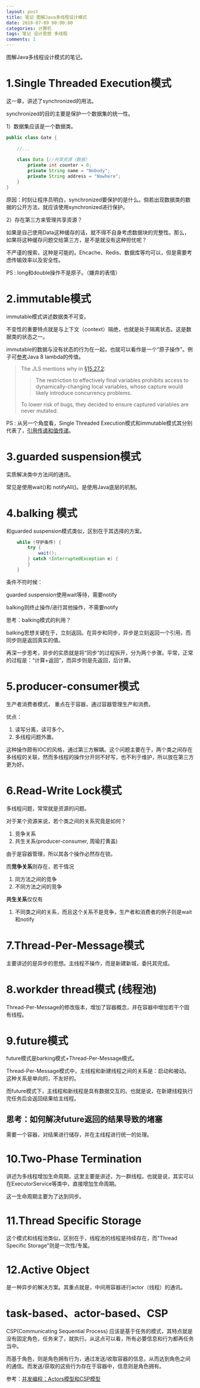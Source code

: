 ```yaml
---
layout: post
title: 笔记 图解Java多线程设计模式
date: 2018-07-09 00:00:00
categories: 计算机
tags: 笔记 设计思想 多线程 
comments: 1
---
```




图解Java多线程设计模式的笔记。



# 1.Single Threaded Execution模式

这一章，讲述了synchronized的用法。

synchronized的目的主要是保护一个数据集的统一性。



1）数据集应该是一个数据类。

```java
public class Gate {
    
    //...
    
    class Data {//共享资源（数据）
        private int counter = 0;
        private String name = "Nobody";
        private String address = "Nowhere";
    }
}
```

原因：时刻让程序员明白，synchronized要保护的是什么。倘若出现数据类的数据的公开方法，就应该使用synchronized进行保护。



2）存在第三方来管理共享资源？

如果是自己使用Data这种缓存的话，就不得不自身考虑数据块的完整性。那么，如果将这种缓存问题交给第三方，是不是就没有这种担忧呢？

不严谨的搜索，这种是可能的。Ehcache、Redis、数据库等均可以，但是需要考虑传输效率以及安全性。



PS : long和double操作不是原子。（嫌弃的表情）





# 2.immutable模式

immutable模式讲述数据类不可变。

不变性的重要特点就是与上下文（context）隔绝，也就是处于隔离状态。这是数据类的状态之一。

immutable的数据与没有状态的行为在一起，也就可以看作是一个“原子操作”。例子可[参考](https://stackoverflow.com/a/50341404/4883754)Java 8 lambda的传值。

> The JLS mentions why in [§15.27.2](https://docs.oracle.com/javase/specs/jls/se10/html/jls-15.html#jls-15.27.2):
>
> > The restriction to effectively final variables prohibits access to dynamically-changing local variables, whose capture would likely introduce concurrency problems.
>
> To lower risk of bugs, they decided to ensure captured variables are never mutated.





PS : 从另一个角度看，Single Threaded Execution模式和immutable模式其分别代表了，[引用传递和值传递](https://caliburn1994.github.io/2018/02/26/%E5%80%BC%E4%BC%A0%E9%80%92%E5%92%8C%E5%BC%95%E7%94%A8%E4%BC%A0%E9%80%92)。



# 3.guarded suspension模式





实质解决类中方法间的通讯。

常见是使用wait()和 notifyAll()。是使用Java底层的机制。



# 4.balking 模式

和guarded suspension模式类似，区别在于其选择的方案。

```java
    while (守护条件) {
        try {
            wait();
        } catch (InterruptedException e) {
        }
    }
```


条件不符时候：

guarded suspension使用wait等待，需要notify

balking则终止操作/进行其他操作，不需要notify



思考：balking模式的利用？

balking思想关键在于，立刻返回。在异步和同步，异步是立刻返回一个引用，而同步则是返回真实的值。

再深一步思考，异步的实质就是将“同步”的过程拆开，分为两个步骤。平常，正常的过程是：“计算+返回”，而异步则是先返回，后计算。



# 5.producer-consumer模式



生产者消费者模式， 重点在于容器，通过容器管理生产和消费。

优点：

1. 读写分离，读可多个。
2. 多线程问题外置。



这种操作颇有IOC的风格，通过第三方解耦。这个问题主要在于，两个类之间存在多线程的关联，然而多线程的操作分开则不好写，也不利于维护，所以放在第三方更为好。



# 6.Read-Write Lock模式



多线程问题，常常就是资源的问题。

对于某个资源来说，若个类之间的关系究竟是如何？

1. 竞争关系
2. 共生关系(producer-consumer, 周瑜打黄盖)



由于是容器管理，所以其各个操作必然存在锁。

而**竞争关系**则存在，若干情况

1. 同方法之间的竞争
2. 不同方法之间的竞争



**共生关系**仅仅有

1. 不同类之间的关系，而且这个关系不是竞争，生产者和消费者的例子则是wait和notify







# 7.Thread-Per-Message模式



主要讲述的是异步的思想。主线程不操作，而是新建新城，委托其完成。



# 8.workder thread模式 (线程池)

Thread-Per-Message的修改版本，增加了容器概念，并在容器中增加若干个固有线程。



# 9.future模式

future模式是barking模式+Thread-Per-Message模式。

Thread-Per-Message模式中，主线程和新建线程之间的关系是：启动和被动。这种关系是单向的，不友好的。

而future模式下，主线程和新线程是具有数据交互的。也就是说，在新建线程执行完任务后会返回结果给主线程。



## 思考：如何解决future返回的结果导致的堵塞

需要一个容器，对结果进行储存，并在主线程进行统一的处理。





# 10.Two-Phase Termination



讲述为多线程增加生命周期，这里主要是讲述，为一群线程。也就是说，其实可以在ExecutorService等类中，直接增加生命周期。

这一生命周期主要为了达到同步。



# 11.Thread Specific Storage

这个模式和线程池类似，区别在于，线程池的线程是持续存在，而"Thread Specific Storage"则是一次性/专属。



# 12.Active Object

是一种异步的解决方案。其重点就是，中间用容器进行actor（线程）的通讯。





# task-based、actor-based、CSP



CSP(Communicating Sequential Process) 应该是基于任务的模式，其特点就是没有固定角色，任务来了，就执行。从这点可以看，所有必要信息和行为都再任务当中。

而基于角色，则是角色拥有行为，通过发送/收取容器的信息，从而达到角色之间的通信。而发送/获取的这些行为存在于容器中，信息则是角色拥有。



参考：[并发编程：Actors模型和CSP模型](http://www.importnew.com/24226.html)

